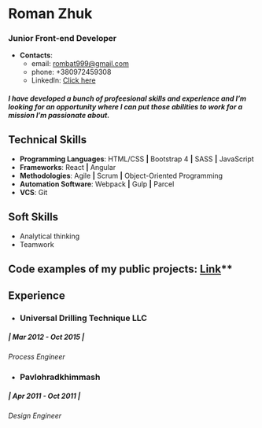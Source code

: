 # Roman Zhuk

### Junior Front-end Developer

- **Contacts**:
  - email: rombat999@gmail.com
  - phone: +380972459308
  - LinkedIn: [Click here](https://www.linkedin.com/in/roman-zhuk/)


##### I have developed a bunch of profeesional skills and experience and I’m looking for an opportunity where I can put those abilities to work for a mission I’m passionate about.


## Technical Skills
* **Programming Languages**: HTML/CSS **|** Bootstrap 4 **|** SASS **|** JavaScript
* **Frameworks**: React **|** Angular
* **Methodologies**: Agile **|** Scrum **|** Object-Oriented Programming
* **Automation Software**:   Webpack **|** Gulp **|** Parcel
* **VCS**: Git 

## Soft Skills
* Analytical thinking
* Teamwork

## Code examples of my public projects: [Link](https://github.com/ferdigo)**

## Experience

* ### Universal Drilling Technique LLC
##### | Mar 2012 - Oct 2015 |
*Process Engineer*

* ### Pavlohradkhimmash 
##### | Apr 2011 - Oct 2011 |
*Design Engineer*
